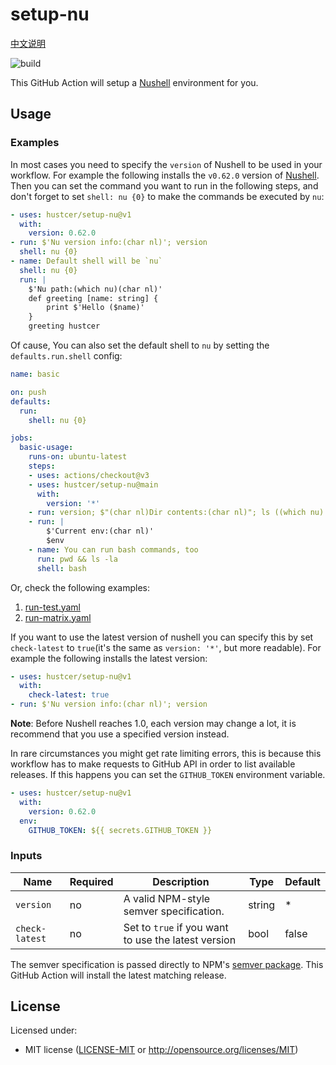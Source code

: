 # setup-nu

[中文说明](README.zh-CN.md)

![build](https://img.shields.io/github/workflow/status/hustcer/setup-nu/build)

This GitHub Action will setup a [Nushell](https://github.com/nushell/nushell) environment for you.

## Usage

### Examples

In most cases you need to specify the `version` of Nushell to be used in your workflow.
For example the following installs the `v0.62.0` version of [Nushell](https://github.com/nushell/nushell).
Then you can set the command you want to run in the following steps, and don't forget to set `shell: nu {0}`
to make the commands be executed by `nu`:

```yaml
- uses: hustcer/setup-nu@v1
  with:
    version: 0.62.0
- run: $'Nu version info:(char nl)'; version
  shell: nu {0}
- name: Default shell will be `nu`
  shell: nu {0}
  run: |
    $'Nu path:(which nu)(char nl)'
    def greeting [name: string] {
        print $'Hello ($name)'
    }
    greeting hustcer
```

Of cause, You can also set the default shell to `nu` by setting the `defaults.run.shell` config:

```yaml
name: basic

on: push
defaults:
  run:
    shell: nu {0}

jobs:
  basic-usage:
    runs-on: ubuntu-latest
    steps:
    - uses: actions/checkout@v3
    - uses: hustcer/setup-nu@main
      with:
        version: '*'
    - run: version; $"(char nl)Dir contents:(char nl)"; ls ((which nu).path.0 | path dirname)
    - run: |
        $'Current env:(char nl)'
        $env
    - name: You can run bash commands, too
      run: pwd && ls -la
      shell: bash
```

Or, check the following examples:

1. [run-test.yaml](https://github.com/hustcer/setup-nu/blob/main/.github/workflows/run-test.yaml)
2. [run-matrix.yaml](https://github.com/hustcer/setup-nu/blob/main/.github/workflows/run-matrix.yaml)

If you want to use the latest version of nushell you can specify this by set `check-latest` to
`true`(it's the same as `version: '*'`, but more readable). For example the following installs
the latest version:

```yaml
- uses: hustcer/setup-nu@v1
  with:
    check-latest: true
- run: $'Nu version info:(char nl)'; version
```

**Note**: Before Nushell reaches 1.0, each version may change a lot, it is recommend
that you use a specified version instead.

In rare circumstances you might get rate limiting errors, this is because this
workflow has to make requests to GitHub API in order to list available releases.
If this happens you can set the `GITHUB_TOKEN` environment variable.

```yaml
- uses: hustcer/setup-nu@v1
  with:
    version: 0.62.0
  env:
    GITHUB_TOKEN: ${{ secrets.GITHUB_TOKEN }}
```

### Inputs

| Name           | Required | Description                                          | Type   | Default |
| -------------- | -------- | ---------------------------------------------------- | ------ | ------- |
| `version`      | no       | A valid NPM-style semver specification.              | string |   *     |
| `check-latest` | no       | Set to `true` if you want to use the latest version  | bool   | false   |

The semver specification is passed directly to NPM's [semver package](https://www.npmjs.com/package/semver).
This GitHub Action will install the latest matching release.

## License

Licensed under:

- MIT license ([LICENSE-MIT](LICENSE-MIT) or http://opensource.org/licenses/MIT)
